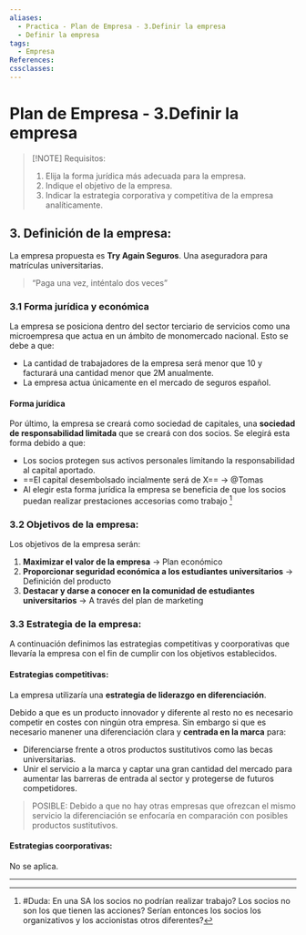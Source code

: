 ```yaml
---
aliases:
  - Practica - Plan de Empresa - 3.Definir la empresa
  - Definir la empresa
tags:
  - Empresa
References: 
cssclasses:
---
```

# Plan de Empresa - 3.Definir la empresa

> [!NOTE] Requisitos: 
> 1. Elija la forma jurídica más adecuada para la empresa. 
> 2. Indique el objetivo de la empresa. 
> 3. Indicar la estrategia corporativa y competitiva de la empresa analíticamente. 
## 3. Definición de la empresa:

La empresa propuesta es **Try Again Seguros**. Una aseguradora para matrículas universitarias. 
> “Paga una vez, inténtalo dos veces”

### 3.1 Forma jurídica y económica 
La empresa se posiciona dentro del sector terciario de servicios como una microempresa que actua en un ámbito de monomercado nacional. 
Esto se debe a que: 
+ La cantidad de trabajadores de la empresa será menor que 10 y facturará una cantidad menor que 2M anualmente. 
+ La empresa actua únicamente en el mercado de seguros español. 
#### Forma jurídica
Por último, la empresa se creará como  sociedad de capitales, una **sociedad de responsabilidad limitada** que se creará con dos socios. 
Se elegirá esta forma debido a que:
+ Los socios protegen sus activos personales limitando la responsabilidad al capital aportado. 
+ ==El capital desembolsado incialmente será de X==  → @Tomas
+ Al elegir esta forma jurídica la empresa se beneficia de que los socios puedan realizar prestaciones accesorias como trabajo [^3]
### 3.2 Objetivos de la empresa: 
Los objetivos de la empresa serán:
1. **Maximizar el valor de la empresa** → Plan económico
2. **Proporcionar seguridad económica a los estudiantes universitarios** → Definición del producto
3. **Destacar y darse a conocer en la comunidad de estudiantes universitarios** → A través del plan de  marketing

### 3.3 Estrategia de la empresa:
A continuación definimos las estrategias competitivas y coorporativas que llevaría la empresa con el fin de cumplir con los objetivos establecidos. 
#### Estrategias competitivas: 
La empresa utilizaría una **estrategia de liderazgo en diferenciación**.

Debido a que es un producto innovador y diferente al resto no es necesario competir en costes con ningún otra empresa. 
Sin embargo si que es necesario manener una diferenciación clara y **centrada en la marca** para:

+ Diferenciarse frente a otros productos sustitutivos como las becas universitarias. 
+ Unir el servicio a la marca y captar una gran cantidad del mercado para aumentar las barreras de entrada al sector y protegerse de futuros competidores. 

> POSIBLE: Debido a que no hay otras empresas que ofrezcan el mismo servicio la diferenciación se enfocaría en comparación con posibles productos sustitutivos. 

#### Estrategias coorporativas: 
No se aplica. 


***
[^3]: #Duda: En una SA los socios no podrían realizar trabajo? Los socios no son los que tienen las acciones? Serían entonces los socios los organizativos y los accionistas otros diferentes?
